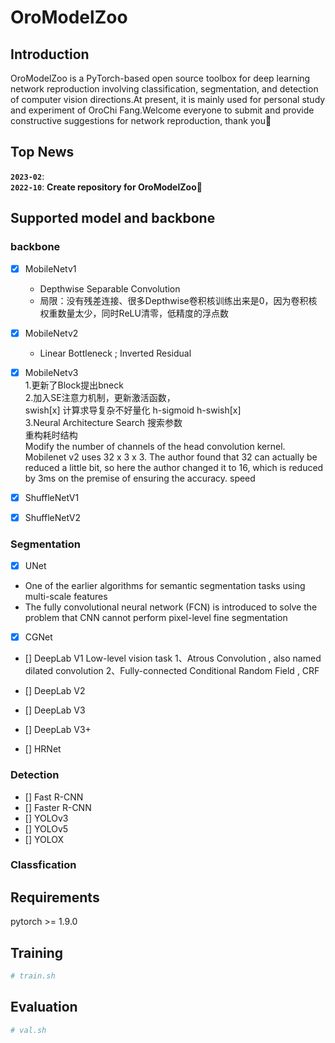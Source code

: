 # OroModelZoo

## Introduction
  OroModelZoo is a PyTorch-based open source toolbox for deep learning network reproduction involving classification, segmentation, and detection of computer vision directions.At present, it is mainly used for personal study and experiment of OroChi Fang.Welcome everyone to submit and provide constructive suggestions for network reproduction, thank you🤞
## Top News
**`2023-02`**:  
**`2022-10`**: **Create repository for OroModelZoo🎂**

## Supported model and backbone
### backbone
- [x] MobileNetv1  
  - Depthwise Separable Convolution  
  - 局限：没有残差连接、很多Depthwise卷积核训练出来是0，因为卷积核权重数量太少，同时ReLU清零，低精度的浮点数  
- [x] MobileNetv2  
  - Linear Bottleneck ; Inverted Residual  
- [x] MobileNetv3  
    1.更新了Block提出bneck  
    2.加入SE注意力机制，更新激活函数，  
    swish[x] 计算求导复杂不好量化
    h-sigmoid 
    h-swish[x]  
    3.Neural Architecture Search 搜索参数  
    重构耗时结构  
    Modify the number of channels of the head convolution kernel. Mobilenet v2 uses 32 x 3 x 3. The author found that 32 can actually be reduced a little bit, so here the author changed it to 16, which is reduced by 3ms on the premise of ensuring the accuracy. speed

- [x] ShuffleNetV1

- [x] ShuffleNetV2
### Segmentation
- [x] UNet
+ One of the earlier algorithms for semantic segmentation tasks using multi-scale features
+ The fully convolutional neural network (FCN) is introduced to solve the problem that CNN cannot perform pixel-level fine segmentation

- [x] CGNet

- [] DeepLab V1
  Low-level vision task
  1、Atrous Convolution , also named dilated convolution
  2、Fully-connected Conditional Random Field , CRF

- [] DeepLab V2
- [] DeepLab V3
- [] DeepLab V3+
- [] HRNet 
### Detection
- [] Fast R-CNN
- [] Faster R-CNN
- [] YOLOv3
- [] YOLOv5
- [] YOLOX


### Classfication


## Requirements
pytorch >= 1.9.0

## Training
```python
# train.sh
```

## Evaluation
```python
# val.sh
```
